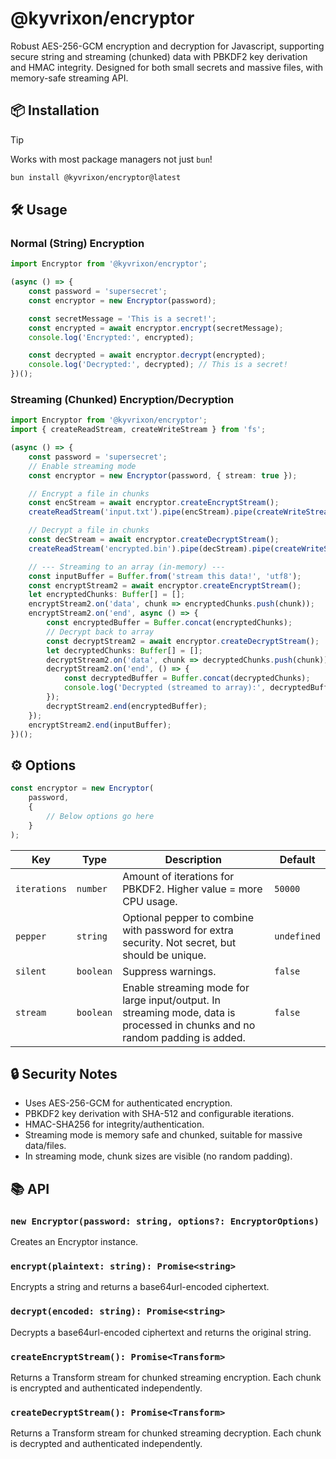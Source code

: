 
# @kyvrixon/encryptor

Robust AES-256-GCM encryption and decryption for Javascript, supporting secure string and streaming (chunked) data with PBKDF2 key derivation and HMAC integrity. Designed for both small secrets and massive files, with memory-safe streaming API.

## 📦 Installation

> [!TIP]
> Works with most package managers not just `bun`!

```bash
bun install @kyvrixon/encryptor@latest
```

## 🛠️ Usage

### Normal (String) Encryption

```ts
import Encryptor from '@kyvrixon/encryptor';

(async () => {
    const password = 'supersecret';
    const encryptor = new Encryptor(password);

    const secretMessage = 'This is a secret!';
    const encrypted = await encryptor.encrypt(secretMessage);
    console.log('Encrypted:', encrypted);

    const decrypted = await encryptor.decrypt(encrypted);
    console.log('Decrypted:', decrypted); // This is a secret!
})();
```

### Streaming (Chunked) Encryption/Decryption

```ts
import Encryptor from '@kyvrixon/encryptor';
import { createReadStream, createWriteStream } from 'fs';

(async () => {
    const password = 'supersecret';
    // Enable streaming mode
    const encryptor = new Encryptor(password, { stream: true });

    // Encrypt a file in chunks
    const encStream = await encryptor.createEncryptStream();
    createReadStream('input.txt').pipe(encStream).pipe(createWriteStream('encrypted.bin'));

    // Decrypt a file in chunks
    const decStream = await encryptor.createDecryptStream();
    createReadStream('encrypted.bin').pipe(decStream).pipe(createWriteStream('output.txt'));

    // --- Streaming to an array (in-memory) ---
    const inputBuffer = Buffer.from('stream this data!', 'utf8');
    const encryptStream2 = await encryptor.createEncryptStream();
    let encryptedChunks: Buffer[] = [];
    encryptStream2.on('data', chunk => encryptedChunks.push(chunk));
    encryptStream2.on('end', async () => {
        const encryptedBuffer = Buffer.concat(encryptedChunks);
        // Decrypt back to array
        const decryptStream2 = await encryptor.createDecryptStream();
        let decryptedChunks: Buffer[] = [];
        decryptStream2.on('data', chunk => decryptedChunks.push(chunk));
        decryptStream2.on('end', () => {
            const decryptedBuffer = Buffer.concat(decryptedChunks);
            console.log('Decrypted (streamed to array):', decryptedBuffer.toString('utf8'));
        });
        decryptStream2.end(encryptedBuffer);
    });
    encryptStream2.end(inputBuffer);
})();
```

## ⚙️ Options

```ts
const encryptor = new Encryptor(
    password,
    {
        // Below options go here
    }
);
```

| Key         | Type      | Description                                                                                  | Default   |
|-------------|-----------|----------------------------------------------------------------------------------------------|-----------|
| `iterations`| `number`  | Amount of iterations for PBKDF2. Higher value = more CPU usage.                              | `50000`   |
| `pepper`    | `string`  | Optional pepper to combine with password for extra security. Not secret, but should be unique.| `undefined`|
| `silent`    | `boolean` | Suppress warnings.                                                                           | `false`   |
| `stream`    | `boolean` | Enable streaming mode for large input/output. In streaming mode, data is processed in chunks and no random padding is added. | `false` |

## 🔒 Security Notes

- Uses AES-256-GCM for authenticated encryption.
- PBKDF2 key derivation with SHA-512 and configurable iterations.
- HMAC-SHA256 for integrity/authentication.
- Streaming mode is memory safe and chunked, suitable for massive data/files.
- In streaming mode, chunk sizes are visible (no random padding).

## 📚 API

### `new Encryptor(password: string, options?: EncryptorOptions)`

Creates an Encryptor instance.

### `encrypt(plaintext: string): Promise<string>`

Encrypts a string and returns a base64url-encoded ciphertext.

### `decrypt(encoded: string): Promise<string>`

Decrypts a base64url-encoded ciphertext and returns the original string.

### `createEncryptStream(): Promise<Transform>`

Returns a Transform stream for chunked streaming encryption. Each chunk is encrypted and authenticated independently.

### `createDecryptStream(): Promise<Transform>`

Returns a Transform stream for chunked streaming decryption. Each chunk is decrypted and authenticated independently.
